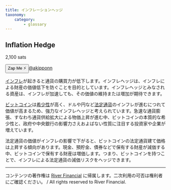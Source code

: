 ```yaml
---
title: インフレーションヘッジ
taxonomy:
    category:
        - glossary
---
```


## Inflation Hedge
2,100 sats

<div><button class="zap-button" data-npub="npub17d7ham6ucsm2yxuwa9k9th49d44lfa50uk2fq0v2p0jxs2npnyxsaxxt59" data-relays="wss://relay.damus.io,wss://relay.snort.social,wss://nostr.wine,wss://relay.nostr.band">Zap Me ⚡</button><a href="https://twitter.com/akipponn">@akipponn</a></div>

[インフレ](http://lostinbitcoin.jp.testrs.jp/staging/glossary/inflation/)が起きると通貨の購買力が低下します。インフレヘッジは、インフレによる財産の価値低下を防ぐことを目的としています。インフレヘッジとみなされる資産は、インフレが加速しても、その価値の維持または増加が期待できます。

[ビットコイン](http://lostinbitcoin.jp.testrs.jp/staging/glossary/bitcoin/)は[希少性](http://lostinbitcoin.jp.testrs.jp/staging/glossary/scarcity/)が高く、ドルや円など[法定通貨](http://lostinbitcoin.jp.testrs.jp/staging/glossary/fiat_currency/)のインフレが進むにつれて価値が高まるため、強力なインフレヘッジと考えられています。急速な通貨膨張、すなわち通貨供給拡大による物価上昇が進む中、ビットコインの本質的な希少性と、政府や中央銀行の影響力さえおよばない性質に注目する投資家や企業が増えています。

法定通貨の価値がインフレの影響で下がると、ビットコインの法定通貨建て価格は上昇する傾向があります。現金、預貯金、債券などで保有する財産が減価する中、ビットコインで保有する財産は増価します。つまり、ビットコインを持つことで、インフレによる法定通貨の減価リスクをヘッジできます。

---
コンテンツの著作権は [River Financial](https://river.com/) に帰属します。二次利用の可否は権利者にご確認ください。 / All rights reserved to River Financial.
